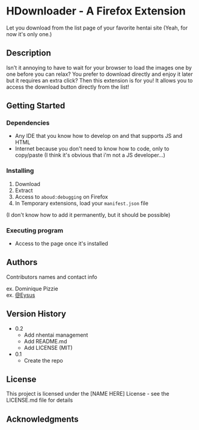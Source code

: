 # HDownloader - A Firefox Extension

Let you download from the list page of your favorite hentai site (Yeah, for now it's only one.)

## Description

Isn't it annoying to have to wait for your browser to load the images one by one before you can relax? You prefer to download directly and enjoy it later but it requires an extra click? Then this extension is for you! It allows you to access the download button directly from the list!

## Getting Started

### Dependencies

* Any IDE that you know how to develop on and that supports JS and HTML
* Internet because you don't need to know how to code, only to copy/paste (I think it's obvious that i'm not a JS developer...)

### Installing

1. Download
2. Extract
3. Access to `aboud:debugging` on Firefox
4. In Temporary extensions, load your `manifest.json` file

(I don't know how to add it permanently, but it should be possible)

### Executing program

* Access to the page once it's installed

## Authors

Contributors names and contact info

ex. Dominique Pizzie  
ex. [@Eysus](https://github.com/Eysus)

## Version History

* 0.2
    * Add nhentai management
    * Add README.md
    * Add LICENSE (MIT)
* 0.1
    * Create the repo

## License

This project is licensed under the [NAME HERE] License - see the LICENSE.md file for details

## Acknowledgments
